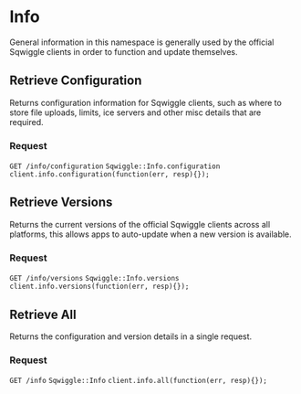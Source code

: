# Info
General information in this namespace is generally used by the official Sqwiggle clients in order to function and update themselves.

## Retrieve Configuration
Returns configuration information for Sqwiggle clients, such as where to store file uploads, limits, ice servers and other misc details that are required.

### Request
<div class="request">
    <code class="http" title="HTTP">GET /info/configuration</code>
    <code class="ruby" title="Ruby">Sqwiggle::Info.configuration</code>
    <code class="js" title="Node.js">client.info.configuration(function(err, resp){});</code>
</div>

## Retrieve Versions
Returns the current versions of the official Sqwiggle clients across all platforms, this allows apps to auto-update when a new version is available.

### Request
<div class="request">
    <code class="http" title="HTTP">GET /info/versions</code>
    <code class="ruby" title="Ruby">Sqwiggle::Info.versions</code>
    <code class="js" title="Node.js">client.info.versions(function(err, resp){});</code>
</div>

## Retrieve All
Returns the configuration and version details in a single request.

### Request
<div class="request">
    <code class="http" title="HTTP">GET /info</code>
    <code class="ruby" title="Ruby">Sqwiggle::Info</code>
    <code class="js" title="Node.js">client.info.all(function(err, resp){});</code>
</div>
